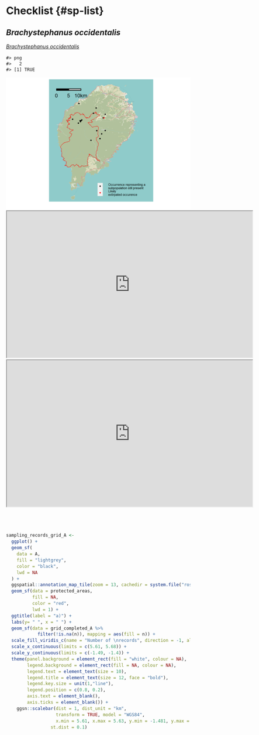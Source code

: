 # Checklist {#sp-list}











## *Brachystephanus occidentalis*

[*Brachystephanus occidentalis*](https://tropicos.org/name/100299918)


```
#> png 
#>   2
#> [1] TRUE
```


<img src="01-intro_files/figure-html/unnamed-chunk-2-1.png" width="672" />


<iframe src="https://cepf-stp-threat-flora.netlify.app/img/leaflet" width="672" height="400px"></iframe>


<iframe src="http://legacy.tropicos.org/ImageFullView.aspx?imageid=100793776" width="672" height="400px"></iframe>





```r



sampling_records_grid_A <- 
  ggplot() +
  geom_sf(
    data = A,
    fill = "lightgrey",
    color = "black",
    lwd = NA
  ) +
  ggspatial::annotation_map_tile(zoom = 13, cachedir = system.file("rosm.cache", package = "ggspatial")) +
  geom_sf(data = protected_areas,
          fill = NA,
          color = "red",
          lwd = 1) +
  ggtitle(label = "a)") +
  labs(y= " ", x = " ") +
  geom_sf(data = grid_completed_A %>% 
            filter(!is.na(n)), mapping = aes(fill = n)) +
  scale_fill_viridis_c(name = "Number of \nrecords", direction = -1, alpha = 0.5, option = "plasma") +
  scale_x_continuous(limits = c(5.61, 5.68)) +
  scale_y_continuous(limits = c(-1.49, -1.4)) +
  theme(panel.background = element_rect(fill = "white", colour = NA),
        legend.background = element_rect(fill = NA, colour = NA),
        legend.text = element_text(size = 10),
        legend.title = element_text(size = 12, face = "bold"),
        legend.key.size = unit(1,"line"),
        legend.position = c(0.8, 0.2),
        axis.text = element_blank(),
        axis.ticks = element_blank()) +
    ggsn::scalebar(dist = 1, dist_unit = "km",
                   transform = TRUE, model = "WGS84", 
                   x.min = 5.61, x.max = 5.63, y.min = -1.481, y.max = -1.44, 
                 st.dist = 0.1)

```






